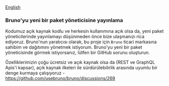 [English](../../publishing.md)

### Bruno'yu yeni bir paket yöneticisine yayınlama

Kodumuz açık kaynak kodlu ve herkesin kullanımına açık olsa da, yeni paket yöneticilerinde yayınlamayı düşünmeden önce bize ulaşmanızı rica ediyoruz. Bruno'nun yaratıcısı olarak, bu proje için `Bruno` ticari markasına sahibim ve dağıtımını yönetmek istiyorum. Bruno'yu yeni bir paket yöneticisinde görmek istiyorsanız, lütfen bir GitHub sorunu oluşturun.

Özelliklerimizin çoğu ücretsiz ve açık kaynak olsa da (REST ve GraphQL Apis'i kapsar),
açık kaynak ilkeleri ile sürdürülebilirlik arasında uyumlu bir denge kurmaya çalışıyoruz - https://github.com/usebruno/bruno/discussions/269
